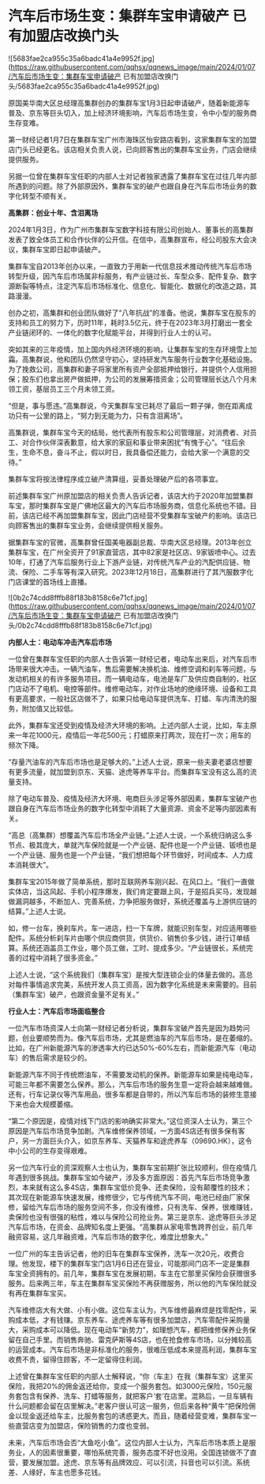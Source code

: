 # 汽车后市场生变：集群车宝申请破产 已有加盟店改换门头

![5683fae2ca955c35a6badc41a4e9952f.jpg](https://raw.githubusercontent.com/qqhsx/qqnews_image/main/2024/01/07/汽车后市场生变：集群车宝申请破产 已有加盟店改换门头/5683fae2ca955c35a6badc41a4e9952f.jpg)

原国美华南大区总经理高集群创办的集群车宝1月3日起申请破产，随着新能源车普及、京东等巨头切入，加上经济环境影响，汽车后市场生变，令中小型的服务商生存变难。

第一财经记者1月7日在集群车宝广州市海珠区怡安路店看到，这家集群车宝的加盟店门头已经更名。该店相关负责人说，已向顾客售出的集群车宝业务，门店会继续提供服务。

另据一位曾在集群车宝任职的内部人士对记者独家透露了集群车宝在过往几年内部所遇到的问题。除了外部原因外，集群车宝的破产也跟自身在汽车后市场业务的数字化转型不顺有关。

**高集群：创业十年、含泪离场**

2024年1月3日，作为广州市集群车宝数字科技有限公司创始人、董事长的高集群发表了致全体员工和合作伙伴的公开信。在信中，高集群宣布，经公司股东大会决议，集群车宝即日起申请破产。

集群车宝自2013年创办以来，一直致力于用新一代信息技术推动传统汽车后市场转型升级，因汽车后市场属非标服务，有产业链过长、车型众多、配件复杂、数字源断裂等特点，注定汽车后市场标准化、信息化、智能化、数据化的改造之路，其路漫漫。

创办之初，高集群和创业团队做好了“八年抗战”的准备。他说，集群车宝在股东的支持和员工的努力下，历时11年，耗时3.5亿元，终于在2023年3月打磨出一套全产业链闭环的、一体化的数字化赋能平台，并得到行业人士的认可。

突如其来的三年疫情，加上国内外经济环境的影响，让集群车宝的生存环境雪上加霜。高集群说，他和团队仍然坚守初心，坚持研发汽车服务行业数字化基础设施。为了挽救公司，高集群和妻子将家里所有资产全部抵押给银行，并提供个人信用担保；股东们也拿出房产做抵押，为公司的发展筹措资金；公司管理层长达八个月未领工资，基层员工三个月未领工资。

“但是，事与愿违。”高集群说，今天集群车宝已耗尽了最后一颗子弹，倒在距离成功只有一公里的路上，“努力到无能为力，只有含泪离场”。

高集群说，集群车宝今天的结局，他代表所有股东和公司管理层，对消费者、对员工、对合作伙伴深表歉意，给大家的家庭和事业带来困扰“有愧于心”。“往后余生，生命不息，奋斗不止，假以时日，我具备偿还能力，会给大家一个满意的交待。”

集群车宝将按法律程序成立破产清算组，妥善处理破产后的各项事宜。

前述集群车宝广州原加盟店的相关负责人告诉记者，该店大约于2020年加盟集群车宝，那时集群车宝是广佛地区最大的汽车后市场服务商，信息化系统也不错。目前，该店已经不再加盟集群车宝，因此门店经营不受集群车宝破产的影响。该店已向顾客售出的集群车宝业务，会继续提供相关服务。

据集群车宝的官微，高集群曾任国美电器副总裁、华南大区总经理。2013年创立集群车宝，在广州全资开了91家直营店，其中82家是社区店、9家钣喷中心。过去10年，打通了汽车后服务行业上下游产业链，对传统汽车产业的汽配供应链、物流、保险、二手车等有深入研究。2023年12月18日，高集群进行了其汽服数字化门店课堂的首场线上直播。

![0b2c74cdd8fffb88f183b8158c6e71cf.jpg](https://raw.githubusercontent.com/qqhsx/qqnews_image/main/2024/01/07/汽车后市场生变：集群车宝申请破产 已有加盟店改换门头/0b2c74cdd8fffb88f183b8158c6e71cf.jpg)

**内部人士：电动车冲击汽车后市场**

一位曾在集群车宝任职的内部人士告诉第一财经记者，电动车出来后，对汽车后市场带来很大冲击。一辆汽油车，售后需要解决换机油、维修空调和刹车等问题，与发动机相关的有许多服务项目。而一辆电动车，电池是车厂及供应商自制的，社区门店动不了电机、电控等部件。维修电动车，对作业场地的绝缘环境、设备和工具有更高要求，一般社区店做不了，如果只给电动车提供洗车、打蜡、车内清洗的服务，附加值又比较低。

此外，集群车宝还受到疫情及经济大环境的影响。上述内部人士说，比如，车主原来一年花1000元，疫情后一年花500元；打蜡原来打两次，现在打一次；用车的频次下降。

“存量汽油车的汽车后市场也是足够大的。”上述人士说，原来一些夫妻老婆店想要有更多流量，就加盟到京东、天猫、途虎等养车平台。而集群车宝没有这么高的流量支持。

除了电动车普及、疫情及经济大环境、电商巨头涉足等外部因素，集群车宝破产也跟自身在汽车后市场业务的数字化转型中消耗了大量资源、资金不足等内部因素有关。

“高总（高集群）想覆盖汽车后市场全产业链。”上述人士说，一个系统归纳这么多节点、极其庞大，单就汽车保险就是一个产业链、配件也是一个产业链、钣喷也是一个产业链、服务也是一个产业链，“我们想把每个环节做好，时间成本、人力成本消耗很大”。

集群车宝2015年做了简单系统，那时互联网养车刚兴起、在风口上。“我们一直做实体店，当这风起、手机小程序爆发，我们肯定要跟上风，于是招兵买马，发现越做漏洞越多，不断加人、完善系统，力争把服务做好，系统还覆盖与上游供应链的结算。”上述人士说。

如，修一台车，换刹车片。车一进店，扫一下车牌，就能识别车型，对应适用哪些配件。系统分析刹车片由哪个供应商供货，供货价、销售价多少钱，进行订单结算。系统还涵盖员工作业，哪个员工做，工时、提成多少。“产业链很长，系统完善的过程中消耗了很多资金。”

上述人士说，“这个系统我们（集群车宝）是按大型连锁企业的体量去做的。高总对每件事情追求完美，系统开发人员工资高，因为数字化系统是未来需要的。目前（集群车宝）破产，也跟资金量不足有关。”

**行业人士：汽车后市场面临整合**

一位汽车市场资深人士向第一财经记者分析说，集群车宝破产首先是因为趋势问题，创业要顺势而为。像汽车后市场，尤其是燃油车的汽车后市场，是在萎缩的。比如，在广州新能源汽车的渗透率大约已达50%-60%左右，而新能源汽车（电动车）的售后需求是较少的。

新能源汽车不同于传统燃油车，不需要发动机的保养。新能源车如果是纯电动车，可能三年都不需要怎么保养。那么，汽车后市场的服务生意一定将会越来越难做。还有，行车记录仪等汽车用品，很多车都是自带的，所以汽车后市场的装修生意接下来也会大规模萎缩。

“第二个原因是，疫情对线下门店的影响确实非常大。”这位资深人士认为，第三个原因是汽车后市场竞争加剧。汽车维修保养领域，一方面4S店还有很多保有客户，另一方面巨头介入，如京东养车、天猫养车和途虎养车（09690.HK），这令中小公司的生存变得艰难。

另一位汽车行业的资深观察人士也认为，集群车宝前期扩张比较顺利，但在疫情几年遇到很多挑战。集群车宝如今破产，涉及多方面原因：首先汽车后市场竞争激烈，本来就有这么多4S店，集群车宝低价竞争、还卖保险，没有颠覆性的技术；其次现在新能源车快速发展，维修很少，它与传统汽车不同，电池已经由厂家保修，留给汽车后市场的服务空间不多，你没有维修，只有洗车、保养，很难赚钱，卖保险也没有很强的粘性，难以与保险公司抢业务。第三是京东、途虎等巨头涉足汽车后市场，在资金、品牌知名度上更强。“高集群从家电零售跨界创业，前几年融资容易，这几年融资难，汽车后市场的数字化，难度比想象大。”

一位广州的车主告诉记者，他的旧车在集群车宝保养，洗车一次20元，收费合理。他发现，楼下的集群车宝门店1月6日还在营业，可能那间门店不一定是集群车宝全资拥有的。前几年，集群车宝在发展初期，车主在它那里买保险会获赠很多服务。后来两三年，车主在集群车宝买保险不再获赠服务，所以他的汽车保险就没有再在集群车宝买。

汽车维修店大有大做、小有小做。这位车主认为，汽车维修最麻烦是找零配件，采购成本低，才有钱赚。京东养车、途虎养车等有很多加盟店，汽车零配件采购量大，采购成本可以降低。现在电动车“新势力”，如理想汽车，都把维修保养业务保留在自己手里。而销售奔驰、雷克萨斯等4S店，也在抢食修车市场，以分摊较高的运营成本。汽车后市场是非标准化的服务，很难压低成本来提高利润，集群车宝收费不贵，留得住顾客，不一定留得住利润。

上述曾在集群车宝任职的内部人士解释说，“你（车主）在我（集群车宝）这里买保险，我把20%的佣金返还给你，变成一个服务套包。如3000元保险，150元服务套包含有保养、洗车、打蜡等服务，就把客户‘套’在店里。混熟后，一旦车辆有什么问题都会留在店里解决。”老客户很认可这一服务，但后来各种“黄牛”把保险佣金以现金返还给车主，比服务套包的诱惑更大。而且，随着经营变难，集群车宝一些直营店变为加盟店，保险销售的力度也变弱。

未来，汽车后市场会否“大鱼吃小鱼”。这位内部人士认为，汽车后市场本质上是服务业，人的因素很重要，哪怕系统完善，服务态度不好也没用。全国连锁做不了直营，要发展加盟。途虎、京东等有品牌效应、可以引流，抖音也可以引流。系统差、人缘好，车主也愿多花钱。

